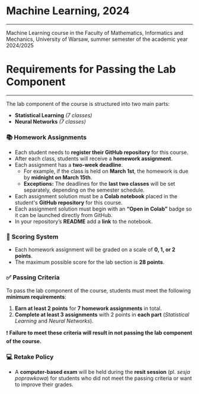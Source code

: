 # Machine Learning, 2024
--------------------------
Machine Learning course in the Faculty of Mathematics, Informatics and Mechanics, University of Warsaw, summer semester of the academic year 2024/2025


# **Requirements for Passing the Lab Component**  
--------------------------------

The lab component of the course is structured into two main parts:

- **Statistical Learning** *(7 classes)*  
- **Neural Networks** *(7 classes)*  

### 📚 **Homework Assignments**  
- Each student needs to **register their GitHub repository** for this course.
- After each class, students will receive a **homework assignment**.  
- Each assignment has a **two-week deadline**.  
  - For example, if the class is held on **March 1st**, the homework is due by **midnight on March 15th**.  
  - **Exceptions:** The deadlines for the **last two classes** will be set separately, depending on the semester schedule.
- Each assignment solution must be a **Colab notebook** placed in the student's **GitHub repository** for this course.
- Each assignment solution must begin with an **“Open in Colab”** badge so it can be launched directly from GitHub.
- In your repository’s **README** add a **link** to the notebook.

### 🧮 **Scoring System**  
- Each homework assignment will be graded on a scale of **0, 1, or 2 points**.  
- The maximum possible score for the lab section is **28 points**.

### ✅ **Passing Criteria**  
To pass the lab component of the course, students must meet the following **minimum requirements**:

1. **Earn at least 2 points** for **7 homework assignments** in total.  
2. **Complete at least 3 assignments** with 2 points in **each part** (*Statistical Learning* and *Neural Networks*).

❗ **Failure to meet these criteria will result in not passing the lab component of the course.**

### 💻 **Retake Policy**  
- A **computer-based exam** will be held during the **resit session** (pl. *sesja poprawkowa*) for students who did not meet the passing criteria or want to improve their grades.

